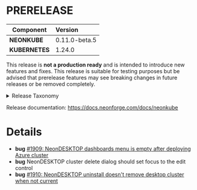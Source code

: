 # PRERELEASE

| Component       | Version                |
| --------------- | :--------------------- |
| **NEONKUBE**    | 0.11.0-beta.5    |
| **KUBERNETES**  | 1.24.0  |

This release is **not a production ready** and is intended to introduce new features and fixes.  This release is suitable for testing purposes but be advised that prerelease  features may see breaking changes in future releases or be removed completely.

<details>
<summary>Release Taxonomy</summary>

| Release Type | Usage                   | Description                                                                        |
| :----------: | :---------------------: | :--------------------------------------------------------------------------------- |
| **ALPHA**    | private&nbsp;testing    | Used internally and potentially provided to specific users for testing purposes    |
| **BETA**     | public&nbsp;testing     | Early release with no guarantee that we won't make breaking changes before release |
| **PREVIEW**  | public&nbsp;testing     | More stable early release.  Release breaking changes are less likely than **BETA** |
| **RC**       | release&nbsp;candidate  | Nearly ready for a stable production release                                       |
| **STABLE**   | production              | Ready for production                                                               |

</details>

Release documentation: https://docs.neonforge.com/docs/neonkube

# Details

* **bug** [#1909: NeonDESKTOP dashboards menu is empty after deploying Azure cluster](https://github.com/nforgeio/neonKUBE/issues/1909)
* **bug** NeonDESKTOP cluster delete dialog should set focus to the edit control
* **bug** [#1910: NeonDESKTOP uninstall doesn't remove desktop cluster when not current](https://github.com/nforgeio/neonKUBE/issues/1910)
